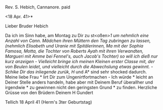 Rev. S. Hebich, Cannanore. paid

 <18 Apr. 41>*

Lieber Bruder Hebich

Da ich im Sinn habe, am Montag zu Dir zu st<oßen>*1
um nehmlich eine Anzahl von Cann. Mädchen
ihren Müttern den Tag zubringen zu lassen,
(nehmlich Elisabeth und Uranie mit Spitälerinnen, Ma
mit der Sophia Famosa, Motta, die Tochter von
Roberts Ayah mit ihren Verwandten, Margueri
mit Amme bei Fennel's, auch Jacob's Tochter) so will
ich dieß nur kurz anzeigen - Vielleicht bringe
ich meinen Kleinen erster Classe mit, der
von Beulen leidet, und vielleicht durch die
Abwechslung etwas gewinnt. -
Schike Dir das inliegende zurük, H<arris>* und A<nderson>*
sind sehr shocked dadurch. Meine liebe Frau <gratu>*
lirt Dir zum Ungenirtfortmachen - Ich würde <viel->*
leicht an Deiner Stelle anders handeln, habe aber
mit Deinem Beruf überallher und irgendwie <Seelen>*
zu gewinnen nicht den geringsten Grund <faults>*
zu finden. Herzliche Grüsse von den Brüdern
 Deinem
 H Gundert

Tellich 18 April 41
(Herm's 3ter Geburtstag)

